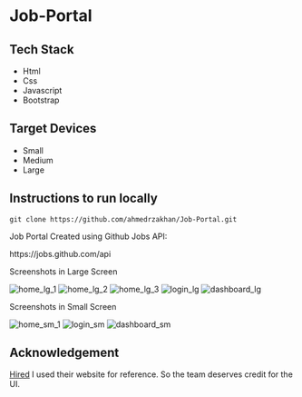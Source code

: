 # Job-Portal
## Tech Stack
- Html
- Css
- Javascript
- Bootstrap
## Target Devices
- Small
- Medium
- Large

## Instructions to run locally
```
git clone https://github.com/ahmedrzakhan/Job-Portal.git
```
<p>Job Portal Created using Github Jobs API:</p>
<p>https://jobs.github.com/api</p>

Screenshots in Large Screen

![home_lg_1](https://github.com/ahmedrzakhan/Job-Portal/blob/master/Images/home_lg_1.png)
![home_lg_2](https://github.com/ahmedrzakhan/Job-Portal/blob/master/Images/home_lg_2.png)
![home_lg_3](https://github.com/ahmedrzakhan/Job-Portal/blob/master/Images/home_lg_3.png)
![login_lg](https://github.com/ahmedrzakhan/Job-Portal/blob/master/Images/login_lg.png)
![dashboard_lg](https://github.com/ahmedrzakhan/Job-Portal/blob/master/Images/dashboard_lg.png)

Screenshots in Small Screen

![home_sm_1](https://github.com/ahmedrzakhan/Job-Portal/blob/master/Images/home_sm_1.png)
![login_sm](https://github.com/ahmedrzakhan/Job-Portal/blob/master/Images/login_sm.png)
![dashboard_sm](https://github.com/ahmedrzakhan/Job-Portal/blob/master/Images/dashboard_sm.png)

## Acknowledgement
[Hired](https://hired.com) I used their website for reference. So the team deserves credit for the UI.
